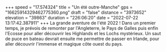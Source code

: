 +++
speed = "17.574324"
title = "Un été outre-Manche"
gps = "16625914329462775360.png"
draft = "false"
distance = "3973652"
elevation = "39863"
duration = "226:06:20"
date = "2022-07-22 13:17:42.387911"
+++
La grande aventure de l'été 2022 ! Dans un premier temps, je prévois de remonter par l'Angleterre, le Pays de Galles puis enfin l'Ecosse pour aller découvrir les Highlands et les Lochs mystérieux.
Un saut de puce en bateau devrait ensuite me permettre de passer en Irlande, pour aller découvrir l'immense et magique côte ouest du pays.
